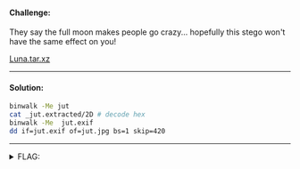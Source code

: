 #### Challenge:

They say the full moon makes people go crazy... hopefully this stego won't have the same effect on you!

[Luna.tar.xz](./Luna.tar.xz ":ignore")

---

#### Solution:

```bash
binwalk -Me jut
cat _jut.extracted/2D # decode hex
binwalk -Me  jut.exif
dd if=jut.exif of=jut.jpg bs=1 skip=420
```

---

<details><summary>FLAG:</summary>

```
WPI{M00N_mOOn}
```

</details>
<br/>

